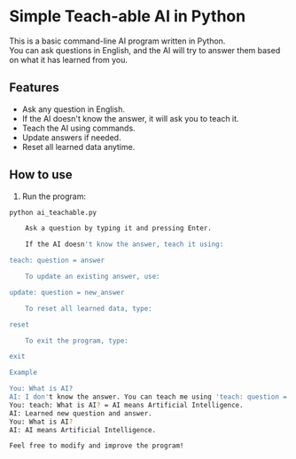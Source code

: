 # Simple Teach-able AI in Python

This is a basic command-line AI program written in Python.  
You can ask questions in English, and the AI will try to answer them based on what it has learned from you.

## Features

- Ask any question in English.
- If the AI doesn't know the answer, it will ask you to teach it.
- Teach the AI using commands.
- Update answers if needed.
- Reset all learned data anytime.

## How to use

1. Run the program:

```bash
python ai_teachable.py

    Ask a question by typing it and pressing Enter.

    If the AI doesn't know the answer, teach it using:

teach: question = answer

    To update an existing answer, use:

update: question = new_answer

    To reset all learned data, type:

reset

    To exit the program, type:

exit

Example

You: What is AI?
AI: I don't know the answer. You can teach me using 'teach: question = answer'
You: teach: What is AI? = AI means Artificial Intelligence.
AI: Learned new question and answer.
You: What is AI?
AI: AI means Artificial Intelligence.

Feel free to modify and improve the program!

